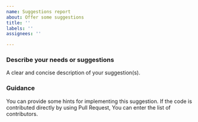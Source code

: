 ```yaml
---
name: Suggestions report
about: Offer some suggestions
title: ''
labels: ''
assignees: ''

---
```


### Describe your needs or suggestions
A clear and concise description of your suggestion(s).

### Guidance
You can provide some hints for implementing this suggestion.
If the code is contributed directly by using Pull Request, You can enter the list of contributors.
